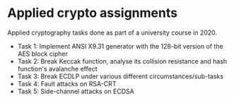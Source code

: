 # Applied crypto assignments

Applied cryptography tasks done as part of a university course in 2020.

- Task 1: Implement ANSI X9.31 generator with the 128-bit version
of the AES block cipher
- Task 2: Break Keccak function, analyse its collision resistance and hash function's avalanche effect
- Task 3: Break ECDLP under various different circumstances/sub-tasks
- Task 4: Fault attacks on RSA-CRT
- Task 5: Side-channel attacks on ECDSA
